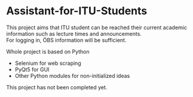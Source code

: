 # Assistant-for-ITU-Students
This project aims that ITU student can be reached their current academic information such as lecture times and announcements.<br/>
For logging in, ÖBS information will be sufficient.<br/>

Whole project is based on Python
- Selenium for web scraping
- PyQt5 for GUI
- Other Python modules for non-initialized ideas

This project has not been completed yet.<br/>
